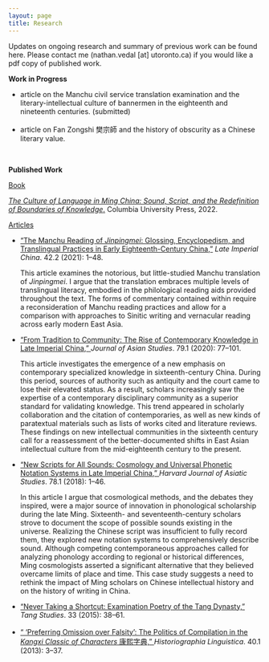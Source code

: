 ```yaml
---
layout: page
title: Research
---
```


<p>
Updates on ongoing research and summary of previous work can be found here. Please contact me (nathan.vedal [at] utoronto.ca) if you would like a pdf copy of published work.
</p>

<p>
  <b>Work in Progress</b>
</p>

<ul>
<li>
  article on the Manchu civil service translation examination and the literary-intellectual culture of bannermen in the eighteenth and nineteenth centuries. (submitted)
</li>
<br>  
  <li>
  article on Fan Zongshi 樊宗師 and the history of obscurity as a Chinese literary value.
</li>
</ul>

  <br>
<p>
<b>Published Work</b>
</p>
<p>
  <u>Book</u>
  </p>

<a href="https://cup.columbia.edu/book/the-culture-of-language-in-ming-china/9780231200752/"> <i>The Culture of Language in Ming China: Sound, Script, and the Redefinition of Boundaries of Knowledge</i>.</a> Columbia University Press, 2022. 


  <u>Articles</u>

<ul>
<li>
 <a href="https://muse.jhu.edu/article/841263/"> “The Manchu Reading of <i>Jinpingmei</i>: Glossing, Encyclopedism, and Translingual Practices in Early Eighteenth-Century China,”</a> <i>Late Imperial China</i>. 42.2 (2021): 1–48.
</li>
<p>
  This article examines the notorious, but little-studied Manchu translation of <i>Jinpingmei</i>. I argue that the translation embraces multiple levels of translingual literacy, embodied in the philological reading aids provided throughout the text. The forms of commentary contained within require a reconsideration of Manchu reading practices and allow for a comparison with approaches to Sinitic writing and vernacular reading across early modern East Asia.  
  </p>
<li>
<a href="https://www.cambridge.org/core/journals/journal-of-asian-studies/article/abs/from-tradition-to-community-the-rise-of-contemporary-knowledge-in-late-imperial-china/30ADE583D9489E807980184EF168F8C5/"> “From Tradition to Community: The Rise of Contemporary Knowledge in Late Imperial China,” </a> <i>Journal of Asian Studies</i>. 79.1 (2020): 77–101.
</li>
 <p>
This article investigates the emergence of a new emphasis on contemporary specialized knowledge in sixteenth-century China. During this period, sources of authority such as antiquity and the court came to lose their elevated status. As a result, scholars increasingly saw the expertise of a contemporary disciplinary community as a superior standard for validating knowledge. This trend appeared in scholarly collaboration and the citation of contemporaries, as well as new kinds of paratextual materials such as lists of works cited and literature reviews. These findings on new intellectual communities in the sixteenth century call for a reassessment of the better-documented shifts in East Asian intellectual culture from the mid-eighteenth century to the present.
  </p>
<li>
<a href="https://muse.jhu.edu/article/705115/"> “New Scripts for All Sounds: Cosmology and Universal Phonetic Notation Systems in Late Imperial China,” </a> <i>Harvard Journal of Asiatic Studies</i>. 78.1 (2018): 1–46.
</li>
 <p>
In this article I argue that cosmological methods, and the debates they inspired, were a major source of innovation in phonological scholarship during the late Ming. Sixteenth- and seventeenth-century scholars strove to document the scope of possible sounds existing in the universe. Realizing the Chinese script was insufficient to fully record them, they explored new notation systems to comprehensively describe sound. Although competing contemporaneous approaches called for analyzing phonology according to regional or historical differences, Ming cosmologists asserted a significant alternative that they believed overcame limits of place and time. This case study suggests a need to rethink the impact of Ming scholars on Chinese intellectual history and on the history of writing in China.
  </p>

<li>
<a href="https://www.tandfonline.com/doi/abs/10.1179/0737503415Z.00000000014?journalCode=ytng20/"> “Never Taking a Shortcut: Examination Poetry of the Tang Dynasty,” </a> <i>Tang Studies</i>. 33 (2015): 38–61.
</li>
 <br>   
<li>
<a href="https://benjamins.com/catalog/hl.40.1-2.02ved/"> “ ‘Preferring Omission over Falsity’: The Politics of Compilation in the <i>Kangxi Classic of Characters</i> 康熙字典,” </a> <i>Historiographia Linguistica</i>. 40.1 (2013): 3–37.
</li>
